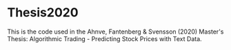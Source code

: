 # Thesis2020
This is the code used in the Ahnve, Fantenberg & Svensson (2020) Master's Thesis:
Algorithmic Trading - Predicting Stock Prices with Text Data.
